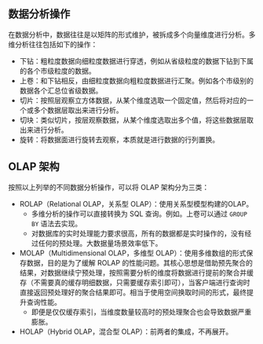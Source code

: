 ## 数据分析操作

在数据分析中，数据往往是以矩阵的形式维护，被拆成多个向量维度进行分析。多维分析往往包括如下的操作：
- 下钻：粗粒度数据向细粒度数据进行穿透，例如从省级粒度的数据下钻到下属的各个市级粒度的数据。
- 上卷：和下钻相反，由细粒度数据向粗粒度数据进行汇聚。例如各个市级别的数据各个汇总位省级数据。
- 切片：按照层观察立方体数据，从某个维度选取一个固定值，然后将对应的一个或多个数据层取出来进行分析。
- 切块：类似切片，按层观察数据，从某个维度选取出多个值，将这些数据层取出来进行分析。
- 旋转：将数据面进行旋转去观察，本质就是进行数据的行列置换。

## OLAP 架构

按照以上列举的不同数据分析操作，可以将 OLAP 架构分为三类：
- ROLAP（Relational OLAP，关系型 OLAP）：使用关系型模型构建的OLAP。
	- 多维分析的操作可以直接转换为 SQL 查询。例如。上卷可以通过 `GROUP BY` 语法去实现。
	- 对数据库的实时处理能力要求很高，所有的数据都是实时操作的，没有经过任何的预处理。大数据量场景效率低下。
- MOLAP（Multidimensional OLAP，多维型 OLAP）：使用多维数组的形式保存数据，目的是为了缓解 ROLAP 的性能问题。其核心思想是借助预先聚合的结果，对数据继续宁预处理，按照需要分析的维度将数据进行提前的聚合并缓存（不需要真的缓存明细数据，只需要缓存索引即可），当客户端进行查询时直接返回预处理好的聚合结果即可。相当于使用空间换取时间的形式，最终提升查询性能。
	- 即便是仅仅缓存索引，当维度数量较高时的预处理聚合也会导致数据严重膨胀。
- HOLAP（Hybrid OLAP，混合型 OLAP）：前两者的集成，不再展开。


